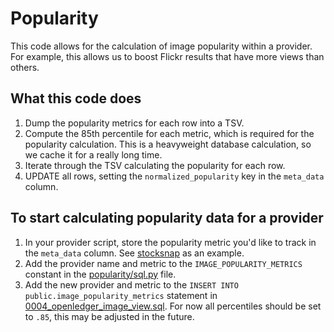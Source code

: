 # Popularity

This code allows for the calculation of image popularity within a provider. For example, this allows us to boost Flickr results that have more views than others.

## What this code does

1. Dump the popularity metrics for each row into a TSV.
2. Compute the 85th percentile for each metric, which is required for the popularity calculation. This is a heavyweight database calculation, so we cache it for a really long time.
3. Iterate through the TSV calculating the popularity for each row.
4. UPDATE all rows, setting the `normalized_popularity` key in the `meta_data` column.

## To start calculating popularity data for a provider

1. In your provider script, store the popularity metric you'd like to track in the `meta_data` column. See [stocksnap](https://github.com/WordPress/openverse-catalog/blob/6c172033e42a91bcd8f9bf78fd6b933a70bd88bf/openverse_catalog/dags/provider_api_scripts/stocksnap.py#L175-L185) as an example.
2. Add the provider name and metric to the `IMAGE_POPULARITY_METRICS` constant in the [popularity/sql.py](./sql.py) file.
3. Add the new provider and metric to the `INSERT INTO public.image_popularity_metrics` statement in [0004_openledger_image_view.sql](../../../local_postgres/0004_openledger_image_view.sql). For now all percentiles should be set to `.85`, this may be adjusted in the future.
